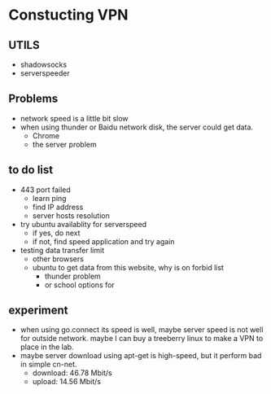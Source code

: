 # Constucting VPN
## UTILS
- shadowsocks
- serverspeeder
## Problems
- network speed is a little bit slow
- when using thunder or Baidu network disk, the server could get data.
    + Chrome
    + the server problem
## to do list
- 443 port failed
    + learn ping
    + find IP address
    + server hosts resolution
- try ubuntu availablity for serverspeed
    + if yes, do next
    + if not, find speed application and try again
- testing data transfer limit
    + other browsers
    + ubuntu to get data from this website, why is on forbid list
        * thunder problem
        * or school options for
## experiment
- when using go.connect its speed is well, maybe server speed is not well for outside network. maybe I can buy a treeberry linux to make a VPN to place in the lab.
- maybe server download using apt-get is high-speed, but it perform bad in simple cn-net.
    + download: 46.78 Mbit/s
    + upload: 14.56 Mbit/s